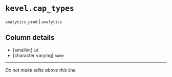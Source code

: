 # `kevel.cap_types`
`analytics_prod` | `analytics`

## Column details
* [smallint]  `id`
* [character varying] `name`

-------------------------------------------------------------------------------
*Do not make edits above this line.*
